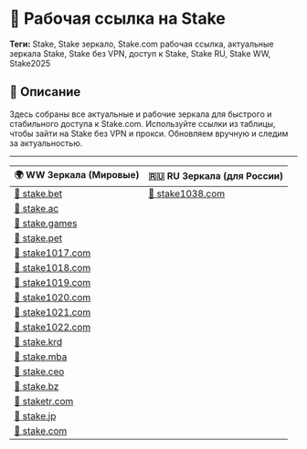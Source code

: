 # 🎯 Рабочая ссылка на Stake

**Теги:** Stake, Stake зеркало, Stake.com рабочая ссылка, актуальные зеркала Stake, Stake без VPN, доступ к Stake, Stake RU, Stake WW, Stake2025

## 📄 Описание  
Здесь собраны все актуальные и рабочие зеркала для быстрого и стабильного доступа к Stake.com. Используйте ссылки из таблицы, чтобы зайти на Stake без VPN и прокси. Обновляем вручную и следим за актуальностью.

---

| 🌍 **WW Зеркала (Мировые)**                    | 🇷🇺 **RU Зеркала (для России)**               |
|-----------------------------------------------|----------------------------------------------|
| [🔗 stake.bet](https://stake.bet/?c=ghvbzuiT)  | [🔗 stake1038.com](https://stake1038.com/?c=ghvbzuiT) |
| [🔗 stake.ac](https://stake.ac/?c=ghvbzuiT)    |  |
| [🔗 stake.games](https://stake.games/?c=ghvbzuiT) |  |
| [🔗 stake.pet](https://stake.pet/?c=ghvbzuiT)  |  |
| [🔗 stake1017.com](https://stake1017.com/?c=ghvbzuiT) |  |
| [🔗 stake1018.com](https://stake1018.com/?c=ghvbzuiT) |  |
| [🔗 stake1019.com](https://stake1019.com/?c=ghvbzuiT) |                                              |
| [🔗 stake1020.com](https://stake1020.com/?c=ghvbzuiT) |                                              |
| [🔗 stake1021.com](https://stake1021.com/?c=ghvbzuiT) |                                              |
| [🔗 stake1022.com](https://stake1022.com/?c=ghvbzuiT) |                                              |
| [🔗 stake.krd](https://stake.krd/?c=ghvbzuiT)  |                                              |
| [🔗 stake.mba](https://stake.mba/?c=ghvbzuiT)  |                                              |
| [🔗 stake.ceo](https://stake.ceo/?c=ghvbzuiT)  |                                              |
| [🔗 stake.bz](https://stake.bz/?c=ghvbzuiT)    |                                              |
| [🔗 staketr.com](https://staketr.com/?c=ghvbzuiT) |                                            |
| [🔗 stake.jp](https://stake.jp/?c=ghvbzuiT)    |                                              |
| [🔗 stake.com](https://stake.com/?c=ghvbzuiT)  |                                              |
